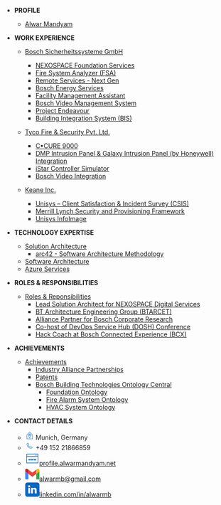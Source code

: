 <!-- docs/_sidebar -->

- **PROFILE**
  - [Alwar Mandyam](alwar-mandyam)

- **WORK EXPERIENCE**
  - [Bosch Sicherheitssysteme GmbH](bosch-sicherheitssysteme-gmbh)
    -	[NEXOSPACE Foundation Services](bosch-sicherheitssysteme-gmbh#nexospace-foundations-services)
    -	[Fire System Analyzer (FSA)](bosch-sicherheitssysteme-gmbh#fire-system-analyzer-fsa)
    -	[Remote Services - Next Gen](bosch-sicherheitssysteme-gmbh#remote-services-next-gen)
    -	[Bosch Energy Services](bosch-sicherheitssysteme-gmbh#bosch-energy-services)
    -	[Facility Management Assistant](bosch-sicherheitssysteme-gmbh#facility-management-assistant)
    -	[Bosch Video Management System](bosch-sicherheitssysteme-gmbh#bosch-video-management-system)
    -	[Project Endeavour](bosch-sicherheitssysteme-gmbh#project-endeavour)
    -	[Building Integration System (BIS)](bosch-sicherheitssysteme-gmbh#building-integration-system-bis)

  - [Tyco Fire & Security Pvt. Ltd.](tyco-fire-and-security-pvt-ltd)
    -	[C•CURE 9000](tyco-fire-and-security-pvt-ltd#ccure-9000)
    -	[DMP Intrusion Panel & Galaxy Intrusion Panel (by Honeywell) Integration](tyco-fire-and-security-pvt-ltd#dmp-intrusion-panel-amp-galaxy-intrusion-panel-by-honeywell-integration)
    -	[iStar Controller Simulator](tyco-fire-and-security-pvt-ltd#istar-controller-simulator)
    -	[Bosch Video Integration](tyco-fire-and-security-pvt-ltd#bosch-video-integration)
    
  - [Keane Inc.](keane-inc)
    -	[Unisys – Client Satisfaction & Incident Survey (CSIS)](keane-inc#unisys--client-satisfaction--incident-survey-csis)
    -	[Merrill Lynch Security and Provisioning Framework](keane-inc#merrill-lynch-security-and-provisioning-framework)
    -	[Unisys InfoImage](keane-inc#unisys-infoimage)

- **TECHNOLOGY EXPERTISE**
  - [Solution Architecture](solution-architecture)
    - [arc42 - Software Architecture Methodology](arc42-methodology)
  - [Software Architecture](software-architecture)
  - [Azure Services](azure-services)
  <!-- - [Software Development](software-development) -->

- **ROLES & RESPONSIBILITIES**
  - [Roles & Reponsibilities](roles-and-responsibilities)
    - [Lead Solution Architect for NEXOSPACE Digital Services](roles-and-responsibilities#solution-architect-for-nexospace-digital-services)
    - [BT Architecture Engineering Group (BTARCET)](roles-and-responsibilities#bt-architecture-engineering-group-btarcet)
    - [Alliance Partner for Bosch Corporate Research](roles-and-responsibilities#alliance-partner-for-bosch-corporate-research)
    - [Co-host of DevOps Service Hub (DOSH) Conference](roles-and-responsibilities#co-host-of-devops-service-hub-dosh-conference)
    - [Hack Coach at Bosch Connected Experience (BCX)](roles-and-responsibilities#hack-coach-at-bosch-connected-experience-bcx)

- **ACHIEVEMENTS**
  - [Achievements](achievements)
    - [Industry Alliance Partnerships](achievements#industry-alliance-partnerships)
    - [Patents](achievements#patents)
    - [Bosch Building Technologies Ontology Central](achievements#bosch-sicherheitssysteme-gmbh-ontology-central)
      - [Foundation Ontology](achievements#foundation-ontology)
      - [Fire Alarm System Ontology](achievements#fire-alarm-system-ontology)
      - [HVAC System Ontology](achievements#hvac-system-ontology)

- **CONTACT DETAILS**
  - <img src="./_images/icons/home-locator-blue.svg" width="20"> Munich, Germany
  - <img src="./_images/icons/call-blue.svg" width="20"> +49 152 21866859
  - [![Website](./_images/icons/website-blue-16.svg)profile.alwarmandyam.net](https://profile.alwarmandyam.net/)
  - [![Email](./_images/icons/gmail-16.svg)alwarmb@gmail.com](mailto:alwarmb@gmail.com)
  - [![LinkedIn](./_images/icons/linkedin-16.svg)linkedin.com/in/alwarmb](https://www.linkedin.com/in/alwarmb/)